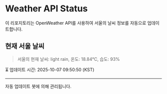 
# Weather API Status

이 리포지토리는 OpenWeather API를 사용하여 서울의 날씨 정보를 자동으로 업데이트합니다.

## 현재 서울 날씨
> 서울의 현재 날씨: light rain, 온도: 18.84°C, 습도: 93%

⏳ 업데이트 시간: 2025-10-07 09:50:50 (KST)

---
자동 업데이트 봇에 의해 관리됩니다.
